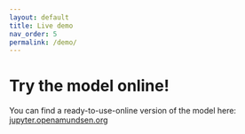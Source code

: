 ```yaml
---
layout: default
title: Live demo
nav_order: 5
permalink: /demo/
---
```


# Try the model online!

You can find a ready-to-use-online version of the model here: [jupyter.openamundsen.org](https://jupyter.openamundsen.org)
